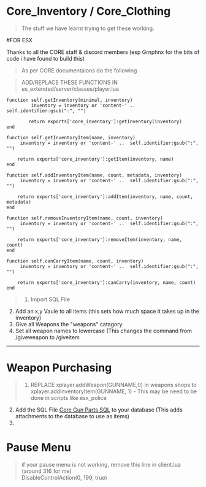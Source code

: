 # Core_Inventory / Core_Clothing

> The stuff we have learnt trying to get these working. 

#FOR ESX

Thanks to all the CORE staff & discord members (esp Grnphnx for the bits of code i have found to build this) 

>As per CORE documentaions do the following


>ADD/REPLACE THESE FUNCTIONS IN es_extended/server/classes/player.lua

  	function self.getInventory(minimal, inventory)
			 inventory = inventory or 'content-' ..  self.identifier:gsub(":", "")

        	return exports['core_inventory']:getInventory(inventory)
	end

	function self.getInventoryItem(name, inventory)
		 inventory = inventory or 'content-' ..  self.identifier:gsub(":", "")

        return exports['core_inventory']:getItem(inventory, name)
	end

	function self.addInventoryItem(name, count, metadata, inventory)
		 inventory = inventory or 'content-' ..  self.identifier:gsub(":", "")

        return exports['core_inventory']:addItem(inventory, name, count, metadata)
	end

	function self.removeInventoryItem(name, count, inventory)
		 inventory = inventory or 'content-' ..  self.identifier:gsub(":", "")

        return exports['core_inventory']:removeItem(inventory, name, count)
	end

	function self.canCarryItem(name, count, inventory)
		 inventory = inventory or 'content-' ..  self.identifier:gsub(":", "")

        return exports['core_inventory']:canCarry(inventory, name, count)
	end
	
>1) Import SQL File
 2) Add an x,y Vaule to all items (this sets how much space it takes up in the inventory)
 3) Give all Weapons the "weapons" catagory
 4) Set all weapon names to lowercase (This changes the command from /giveweapon to /giveitem 
 
 ---
 
 # Weapon Purchasing
 >1) REPLACE xplayer.addWeapon(GUNNAME,0) in weapons shops to xplayer.addInventoryItem(GUNNAME, 1) - This may be need to be done in scripts like esx_police
  2) Add the SQL File [Core Gun Parts SQL](docs/coregunparts.md) to your database (This adds attachments to the database to use as items)
  3)
  
 # Pause Menu
 
 >if your pause menu is not working, remove this line in client.lua (around 316 for me)  
DisableControlAction(0, 199, true)